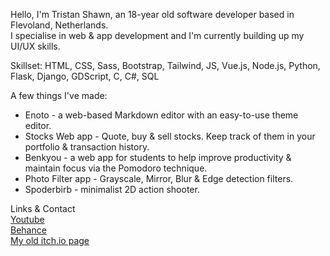 Hello, I'm Tristan Shawn, an 18-year old software developer based in Flevoland, Netherlands.  
I specialise in web & app development and I'm currently building up my UI/UX skills.

Skillset: HTML, CSS, Sass, Bootstrap, Tailwind, JS, Vue.js, Node.js, Python, Flask, Django, GDScript, C, C#, SQL

A few things I've made:

* Enoto - a web-based Markdown editor with an easy-to-use theme editor.
* Stocks Web app - Quote, buy & sell stocks. Keep track of them in your portfolio & transaction history.
* Benkyou - a web app for students to help improve productivity & maintain focus via the Pomodoro technique.
* Photo Filter app - Grayscale, Mirror, Blur & Edge detection filters.
* Spoderbirb - minimalist 2D action shooter.

Links & Contact  
[Youtube](https://www.youtube.com/channel/UCFtJ-g7eYrA9LUcaSOiBBBA)  
[Behance](https://www.behance.net/tristandenouden)  
[My old itch.io page](https://tristanshawn.itch.io/) 
